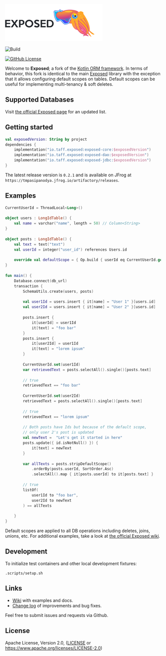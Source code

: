 <img src="./logo.png" alt="Exposed" width="315" />

![Build](https://github.com/tpasipanodya/exposed/actions/workflows/.github/workflows/release.yml/badge.svg)

[![GitHub License](https://img.shields.io/badge/license-Apache%20License%202.0-blue.svg?style=flat)](https://www.apache.org/licenses/LICENSE-2.0)

Welcome to **Exposed**; a fork of the [Kotlin ORM framework](https://github.com/JetBrains/Exposed).
In terms of behavior, this fork is identical to the main [Exposed](https://github.com/JetBrains/Exposed)
library with the exception that it allows configuring default scopes on tables. Default scopes can be useful
for implementing multi-tenancy & soft deletes.

## Supported Databases
Visit [the official Exposed page](https://github.com/JetBrains/Exposed) for an updated list.


## Getting started

```kotlin
val exposedVersion: String by project
dependencies {
    implementation("io.taff.exposed:exposed-core:$exposedVersion")
    implementation("io.taff.exposed:exposed-dao:$exposedVersion")
    implementation("io.taff.exposed:exposed-jdbc:$exposedVersion")
}
```

The latest release version is `0.2.1` and is available on JFrog at `https://tmpasipanodya.jfrog.io/artifactory/releases`.

## Examples

```kotlin
CurrentUserId = ThreadLocal<Long>()

object users : LongIdTable() {
    val name = varchar("name", length = 50) // Column<String>
}

object posts : LongIdTable() {
    val text = text("text")
    val userId = integer("user_id") references Users.id

    override val defaultScope = { Op.build { userId eq CurrentUserId.get() } }
}

fun main() {
    Database.connect(db_url)
    transaction {
        SchemaUtils.create(users, posts)

        val user1Id = users.insert { it[name] = "User 1" }[users.id]
        val user2Id = users.insert { it[name] = "User 2" }[users.id]

        posts.insert {
            it[userId] = user1Id
            it[text] = "foo bar"
        }
        posts.insert {
            it[user2Id] = user1Id
            it[text] = "lorem ipsum"
        }

        CurrentUserId.set(user1Id)
        var retrievedText = posts.selectAll().single()[posts.text]

        // true
        retrievedText == "foo bar"

        CurrentUserId.set(user2Id)
        retrievedText = posts.selectAll().single()[posts.text]

        // true
        retrievedText == "lorem ipsum"

        // Both posts have Ids but because of the default scope,
        // only user 2's post is updated
        val newText =  "Let's get it started in here"
        posts.update({ id.isNotNull() }) {
            it[text] = newText
        }

        var allTexts = posts.stripDefaultScope()
            .orderBy(posts.userId, SortOrder.Asc)
            .selectAll().map { it[posts.userId] to it[posts.text] }
        
        // true
        listOf(
            user1Id to "foo bar", 
            user2Id to newText
        ) == allTexts
        
    }
}
```
Default scopes are applied to all DB operations including deletes, joins, unions, etc.
For additional examples, take a look at 
[the official Exposed wiki](https://github.com/JetBrains/Exposed/wiki).

## Development

To initialize test containers and other local development fixtures:
```shell
.scripts/setup.sh
```

## Links

* [Wiki](https://github.com/JetBrains/Exposed/wiki) with examples and docs.
* [Change log](ChangeLog.md) of improvements and bug fixes.

Feel free to submit issues and requests via Github.

## License

Apache License, Version 2.0, ([LICENSE](LICENSE.txt) or https://www.apache.org/licenses/LICENSE-2.0)
